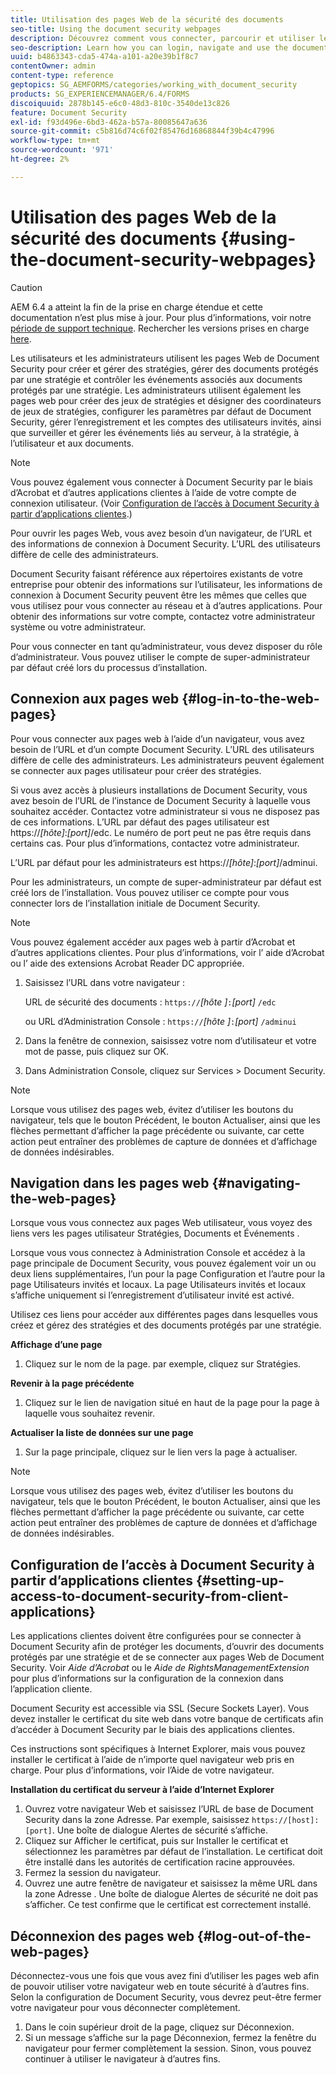 ```yaml
---
title: Utilisation des pages Web de la sécurité des documents
seo-title: Using the document security webpages
description: Découvrez comment vous connecter, parcourir et utiliser les pages Web de Document Security.
seo-description: Learn how you can login, navigate and use the document security web pages.
uuid: b4863343-cda5-474a-a101-a20e39b1f8c7
contentOwner: admin
content-type: reference
geptopics: SG_AEMFORMS/categories/working_with_document_security
products: SG_EXPERIENCEMANAGER/6.4/FORMS
discoiquuid: 2878b145-e6c0-48d3-810c-3540de13c826
feature: Document Security
exl-id: f93d496e-6bd3-462a-b57a-80085647a636
source-git-commit: c5b816d74c6f02f85476d16868844f39b4c47996
workflow-type: tm+mt
source-wordcount: '971'
ht-degree: 2%

---
```


# Utilisation des pages Web de la sécurité des documents {#using-the-document-security-webpages}

>[!CAUTION]
>
>AEM 6.4 a atteint la fin de la prise en charge étendue et cette documentation n’est plus mise à jour. Pour plus d’informations, voir notre [période de support technique](https://helpx.adobe.com/fr/support/programs/eol-matrix.html). Rechercher les versions prises en charge [here](https://experienceleague.adobe.com/docs/?lang=fr).

Les utilisateurs et les administrateurs utilisent les pages Web de Document Security pour créer et gérer des stratégies, gérer des documents protégés par une stratégie et contrôler les événements associés aux documents protégés par une stratégie. Les administrateurs utilisent également les pages web pour créer des jeux de stratégies et désigner des coordinateurs de jeux de stratégies, configurer les paramètres par défaut de Document Security, gérer l’enregistrement et les comptes des utilisateurs invités, ainsi que surveiller et gérer les événements liés au serveur, à la stratégie, à l’utilisateur et aux documents.

>[!NOTE]
>
>Vous pouvez également vous connecter à Document Security par le biais d’Acrobat et d’autres applications clientes à l’aide de votre compte de connexion utilisateur. (Voir [Configuration de l’accès à Document Security à partir d’applications clientes](using-document-security-web-pages.md#setting-up-access-to-document-security-from-client-applications).)

Pour ouvrir les pages Web, vous avez besoin d’un navigateur, de l’URL et des informations de connexion à Document Security. L’URL des utilisateurs diffère de celle des administrateurs.

Document Security faisant référence aux répertoires existants de votre entreprise pour obtenir des informations sur l’utilisateur, les informations de connexion à Document Security peuvent être les mêmes que celles que vous utilisez pour vous connecter au réseau et à d’autres applications. Pour obtenir des informations sur votre compte, contactez votre administrateur système ou votre administrateur.

Pour vous connecter en tant qu’administrateur, vous devez disposer du rôle d’administrateur. Vous pouvez utiliser le compte de super-administrateur par défaut créé lors du processus d’installation.

## Connexion aux pages web {#log-in-to-the-web-pages}

Pour vous connecter aux pages web à l’aide d’un navigateur, vous avez besoin de l’URL et d’un compte Document Security. L’URL des utilisateurs diffère de celle des administrateurs. Les administrateurs peuvent également se connecter aux pages utilisateur pour créer des stratégies.

Si vous avez accès à plusieurs installations de Document Security, vous avez besoin de l’URL de l’instance de Document Security à laquelle vous souhaitez accéder. Contactez votre administrateur si vous ne disposez pas de ces informations. L’URL par défaut des pages utilisateur est https://*[hôte]*:*[port]*/edc. Le numéro de port peut ne pas être requis dans certains cas. Pour plus d’informations, contactez votre administrateur.

L’URL par défaut pour les administrateurs est https://*[hôte]*:*[port]*/adminui.

Pour les administrateurs, un compte de super-administrateur par défaut est créé lors de l’installation. Vous pouvez utiliser ce compte pour vous connecter lors de l’installation initiale de Document Security.

>[!NOTE]
>
>Vous pouvez également accéder aux pages web à partir d’Acrobat et d’autres applications clientes. Pour plus d’informations, voir l’ aide d’Acrobat ou l’ aide des extensions Acrobat Reader DC appropriée.

1. Saisissez l’URL dans votre navigateur :

   URL de sécurité des documents : `https://`*[hôte ]*`:`*[port]* `/edc`

   ou URL d’Administration Console : `https://`*[hôte ]*`:`*[port]* `/adminui`

1. Dans la fenêtre de connexion, saisissez votre nom d’utilisateur et votre mot de passe, puis cliquez sur OK.
1. Dans Administration Console, cliquez sur Services > Document Security.

>[!NOTE]
>
>Lorsque vous utilisez des pages web, évitez d’utiliser les boutons du navigateur, tels que le bouton Précédent, le bouton Actualiser, ainsi que les flèches permettant d’afficher la page précédente ou suivante, car cette action peut entraîner des problèmes de capture de données et d’affichage de données indésirables.

## Navigation dans les pages web {#navigating-the-web-pages}

Lorsque vous vous connectez aux pages Web utilisateur, vous voyez des liens vers les pages utilisateur Stratégies, Documents et Événements .

Lorsque vous vous connectez à Administration Console et accédez à la page principale de Document Security, vous pouvez également voir un ou deux liens supplémentaires, l’un pour la page Configuration et l’autre pour la page Utilisateurs invités et locaux. La page Utilisateurs invités et locaux s’affiche uniquement si l’enregistrement d’utilisateur invité est activé.

Utilisez ces liens pour accéder aux différentes pages dans lesquelles vous créez et gérez des stratégies et des documents protégés par une stratégie.

**Affichage d’une page**

1. Cliquez sur le nom de la page. par exemple, cliquez sur Stratégies.

**Revenir à la page précédente**

1. Cliquez sur le lien de navigation situé en haut de la page pour la page à laquelle vous souhaitez revenir.

**Actualiser la liste de données sur une page**

1. Sur la page principale, cliquez sur le lien vers la page à actualiser.

>[!NOTE]
>
>Lorsque vous utilisez des pages web, évitez d’utiliser les boutons du navigateur, tels que le bouton Précédent, le bouton Actualiser, ainsi que les flèches permettant d’afficher la page précédente ou suivante, car cette action peut entraîner des problèmes de capture de données et d’affichage de données indésirables.

## Configuration de l’accès à Document Security à partir d’applications clientes {#setting-up-access-to-document-security-from-client-applications}

Les applications clientes doivent être configurées pour se connecter à Document Security afin de protéger les documents, d’ouvrir des documents protégés par une stratégie et de se connecter aux pages Web de Document Security. Voir *Aide d’Acrobat* ou le *Aide de RightsManagementExtension* pour plus d’informations sur la configuration de la connexion dans l’application cliente.

Document Security est accessible via SSL (Secure Sockets Layer). Vous devez installer le certificat du site web dans votre banque de certificats afin d’accéder à Document Security par le biais des applications clientes.

<!-- Fix broken link See Configuring SSL for information on SSL.-->

Ces instructions sont spécifiques à Internet Explorer, mais vous pouvez installer le certificat à l’aide de n’importe quel navigateur web pris en charge. Pour plus d’informations, voir l’Aide de votre navigateur.

**Installation du certificat du serveur à l’aide d’Internet Explorer**

1. Ouvrez votre navigateur Web et saisissez l’URL de base de Document Security dans la zone Adresse. Par exemple, saisissez `https://[host]:[port]`. Une boîte de dialogue Alertes de sécurité s’affiche.
1. Cliquez sur Afficher le certificat, puis sur Installer le certificat et sélectionnez les paramètres par défaut de l’installation. Le certificat doit être installé dans les autorités de certification racine approuvées.
1. Fermez la session du navigateur.
1. Ouvrez une autre fenêtre de navigateur et saisissez la même URL dans la zone Adresse . Une boîte de dialogue Alertes de sécurité ne doit pas s’afficher. Ce test confirme que le certificat est correctement installé.

## Déconnexion des pages web {#log-out-of-the-web-pages}

Déconnectez-vous une fois que vous avez fini d’utiliser les pages web afin de pouvoir utiliser votre navigateur web en toute sécurité à d’autres fins. Selon la configuration de Document Security, vous devrez peut-être fermer votre navigateur pour vous déconnecter complètement.

1. Dans le coin supérieur droit de la page, cliquez sur Déconnexion.
1. Si un message s’affiche sur la page Déconnexion, fermez la fenêtre du navigateur pour fermer complètement la session. Sinon, vous pouvez continuer à utiliser le navigateur à d’autres fins.
